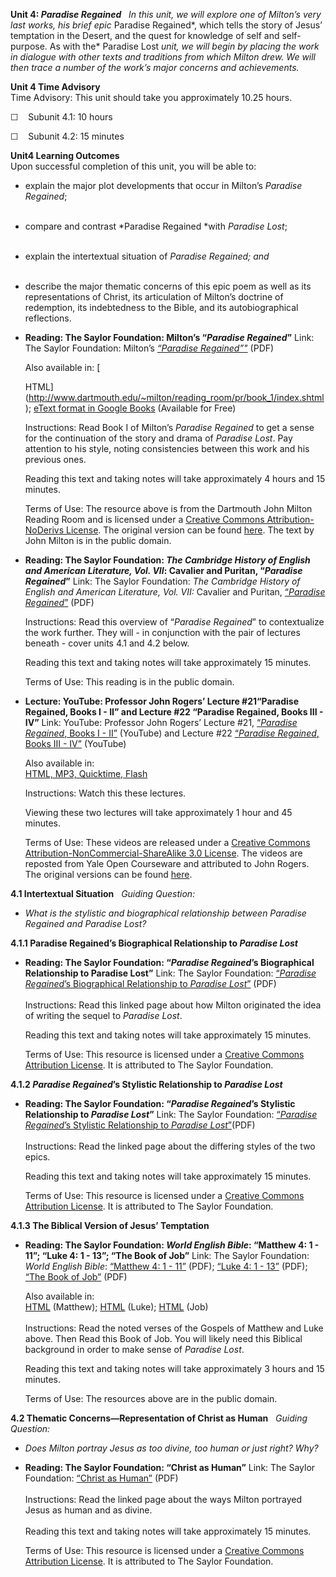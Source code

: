 **Unit 4: *Paradise Regained*** <span id="4"></span> 
*In this unit, we will explore one of Milton’s very last works, his
brief epic* Paradise Regained*, which tells the story of Jesus’
temptation in the Desert, and the quest for knowledge of self and
self-purpose. As with the* Paradise Lost *unit, we will begin by placing
the work in dialogue with other texts and traditions from which Milton
drew. We will then trace a number of the work’s major concerns and
achievements.*

**Unit 4 Time Advisory**  
Time Advisory: This unit should take you approximately 10.25 hours.  
  
 ☐    Subunit 4.1: 10 hours  
  
 ☐    Subunit 4.2: 15 minutes

**Unit4 Learning Outcomes**  
Upon successful completion of this unit, you will be able to:  
-   explain the major plot developments that occur in Milton’s *Paradise
    Regained*;  
      
-   compare and contrast *Paradise Regained *with *Paradise Lost*;  
      
-   explain the intertextual situation of *Paradise Regained; and*  
      
-   describe the major thematic concerns of this epic poem as well as
    its representations of Christ, its articulation of Milton’s doctrine
    of redemption, its indebtedness to the Bible, and its
    autobiographical reflections.

-   **Reading: The Saylor Foundation: Milton’s “*Paradise Regained*”**
    Link: The Saylor Foundation: Milton’s [*“Paradise
    Regained”"*](http://www.dartmouth.edu/~milton/reading_room/pr/book_1/index.shtml) (PDF)  
      
     Also available in: [  

    HTML](http://www.dartmouth.edu/~milton/reading_room/pr/book_1/index.shtml);
    [eText format in Google
    Books](http://books.google.com/books?id=JdV8-LJ_X0wC&printsec=frontcover&dq=paradise+regained&hl=en&ei=xq40TPb8AcL78AaqqeDICw&sa=X&oi=book_result&ct=result&resnum=3&ved=0CC8Q6AEwAg#v=onepage&q&f=false) (Available
    for Free)  
      
     Instructions: Read Book I of Milton’s *Paradise Regained* to get a
    sense for the continuation of the story and drama of *Paradise
    Lost*. Pay attention to his style, noting consistencies between this
    work and his previous ones.  
      
     Reading this text and taking notes will take approximately 4 hours
    and 15 minutes.  
      
     Terms of Use: The resource above is from the Dartmouth John Milton
    Reading Room and is licensed under a [Creative Commons
    Attribution-NoDerivs
    License](http://creativecommons.org/licenses/by-nd/3.0/us/). The
    original version can be
    found [here](http://www.dartmouth.edu/~milton/reading_room/pr/book_1/index.shtml).
    The text by John Milton is in the public domain. 

-   **Reading: The Saylor Foundation: *The Cambridge History of English
    and American Literature, Vol. VII*: Cavalier and Puritan, “*Paradise
    Regained*”**
    Link: The Saylor Foundation: *The Cambridge History of English and
    American Literature, Vol. VII:* Cavalier and Puritan,
    [“](http://www.saylor.org/site/wp-content/uploads/2012/08/ENGL402-Cavalier-and-Puritan-4.pdf)[*Paradise
    Regained*](http://www.saylor.org/site/wp-content/uploads/2012/08/ENGL402-Cavalier-and-Puritan-4.pdf)[”](http://www.saylor.org/site/wp-content/uploads/2012/08/ENGL402-Cavalier-and-Puritan-4.pdf) (PDF)  
      
     Instructions: Read this overview of “*Paradise Regained*” to
    contextualize the work further. They will - in conjunction with the
    pair of lectures beneath - cover units 4.1 and 4.2 below.  
      
     Reading this text and taking notes will take approximately 15
    minutes.  
      
     Terms of Use: This reading is in the public domain.

-   **Lecture: YouTube: Professor John Rogers’ Lecture \#21“Paradise
    Regained, Books I - II” and Lecture \#22 “Paradise Regained, Books
    III - IV”**
    Link: YouTube: Professor John Rogers’ Lecture \#21, [“*Paradise
    Regained*, Books I -
    II”](http://www.youtube.com/watch?v=rurQVrw1aNU&list=PLCEAB0ECE9D4C2318&index=19&feature=plpp_video) (YouTube)
    and Lecture \#22 [“*Paradise Regained*, Books III -
    IV”](http://www.youtube.com/watch?v=ShJKUuuGGnM&list=PLCEAB0ECE9D4C2318&index=18&feature=plpp_video) (YouTube)  
      
     Also available in: [  
     HTML, MP3, Quicktime,
    Flash](http://oyc.yale.edu/english/engl-220/lecture-21)  
      
     Instructions: Watch this these lectures.  
      
     Viewing these two lectures will take approximately 1 hour and 45
    minutes.  
      
     Terms of Use: These videos are released under a [Creative Commons
    Attribution-NonCommercial-ShareAlike 3.0
    License](http://creativecommons.org/licenses/by-nc-sa/3.0/us/). The
    videos are reposted from Yale Open Courseware and attributed to John
    Rogers. The original versions can be
    found [here](http://oyc.yale.edu/english/engl-220#sessions). 

**4.1 Intertextual Situation** <span id="4.1"></span> 
*Guiding Question:*

-   *What is the stylistic and biographical relationship between
    Paradise Regained and Paradise Lost?*

**4.1.1 Paradise Regained’s Biographical Relationship to *Paradise
Lost*** <span id="4.1.1"></span> 
-   **Reading: The Saylor Foundation: “*Paradise Regained*’s
    Biographical Relationship to Paradise Lost”**
    Link: The Saylor Foundation: [“*Paradise Regained*’s Biographical
    Relationship to *Paradise
    Lost*”](http://www.saylor.org/site/wp-content/uploads/2013/06/ENGL402-OC-4.1.1-Paradise-Regaineds-Biographical-Relationship-to-Paradise-Lost-FINAL.pdf)
    (PDF)  
        
     Instructions: Read this linked page about how Milton originated the
    idea of writing the sequel to *Paradise Lost*.  
      
     Reading this text and taking notes will take approximately 15
    minutes.  
      
     Terms of Use: This resource is licensed under a [Creative Commons
    Attribution License](http://creativecommons.org/licenses/by/3.0/).
    It is attributed to The Saylor Foundation. 

**4.1.2 *Paradise Regained*’s Stylistic Relationship to *Paradise
Lost*** <span id="4.1.2"></span> 
-   **Reading: The Saylor Foundation: “*Paradise Regained*’s Stylistic
    Relationship to *Paradise Lost*”**
    Link: The Saylor Foundation: [“*Paradise Regained*’s Stylistic
    Relationship to *Paradise
    Lost*”](http://www.saylor.org/site/wp-content/uploads/2013/06/ENGL402-OC-4.1.2-Paradise-Regaineds-Stylistic-Relationship-to-Paradise-Lost-FINAL.pdf)(PDF)  
        
     Instructions: Read the linked page about the differing styles of
    the two epics.  
      
     Reading this text and taking notes will take approximately 15
    minutes.  
      
     Terms of Use: This resource is licensed under a [Creative Commons
    Attribution License](http://creativecommons.org/licenses/by/3.0/).
    It is attributed to The Saylor Foundation. 

**4.1.3 The Biblical Version of Jesus’ Temptation** <span
id="4.1.3"></span> 
-   **Reading: The Saylor Foundation: *World English Bible*: “Matthew 4:
    1 - 11”; “Luke 4: 1 - 13”; “The Book of Job”**
    Link: The Saylor Foundation: *World English Bible*: [“Matthew 4: 1 -
    11”](http://www.saylor.org/site/wp-content/uploads/2012/08/ENGL402-Bible-WEB-Matthew-4-1-11.pdf) (PDF);
    [“Luke 4: 1 -
    13”](http://www.saylor.org/site/wp-content/uploads/2012/08/ENGL402-Bible-WEB-Luke-4-1-13.pdf) (PDF);
    [“The Book of
    Job”](http://www.saylor.org/site/wp-content/uploads/2012/08/ENGL402-Bible-WEB-The-Book-of-Job.pdf) (PDF)  
      
     Also available in: [  
     HTML](http://www.gutenberg.org/dirs/etext05/web4010h.htm) (Matthew);
    [HTML](http://www.gutenberg.org/dirs/etext05/web4210h.htm) (Luke);
    [HTML](http://www.gutenberg.org/dirs/etext05/web1810h.htm) (Job)  
        
     Instructions: Read the noted verses of the Gospels of Matthew and
    Luke above. Then Read this Book of Job. You will likely need this
    Biblical background in order to make sense of *Paradise Lost*.  
      
     Reading this text and taking notes will take approximately 3 hours
    and 15 minutes.  
      
     Terms of Use: The resources above are in the public domain. 

**4.2 Thematic Concerns—Representation of Christ as Human** <span
id="4.2"></span> 
*Guiding Question:*

-   *Does Milton portray Jesus as too divine, too human or just right?
    Why?*

<!-- -->

-   **Reading: The Saylor Foundation: “Christ as Human”**
    Link: The Saylor Foundation: [“Christ as
    Human”](http://www.saylor.org/site/wp-content/uploads/2013/06/ENGL402-OC-4.2-Christ-as-Human-FINAL.pdf) (PDF)  
        
     Instructions: Read the linked page about the ways Milton portrayed
    Jesus as human and as divine.  
        
     Reading this text and taking notes will take approximately 15
    minutes.  
      
     Terms of Use: This resource is licensed under a [Creative Commons
    Attribution License](http://creativecommons.org/licenses/by/3.0/).
    It is attributed to The Saylor Foundation. 


